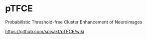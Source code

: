 # pTFCE
Probabilistic Threshold-free Cluster Enhancement of Neuroimages

https://github.com/spisakt/pTFCE/wiki

